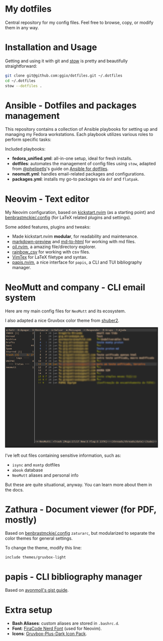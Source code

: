 # My dotfiles

Central repository for my config files.
Feel free to browse, copy, or modify them in any way.

# Installation and Usage

Getting and using it with git and [stow](https://www.gnu.org/software/stow/) is pretty and beautifully straightforward:

``` Bash
git clone git@github.com:ggio/dotfiles.git ~/.dotfiles
cd ~/.dotfiles
stow --dotfiles .
```

# Ansible - Dotfiles and packages management

This repository contains a collection of Ansible playbooks for setting up and managing my Fedora workstations. 
Each playbook utilizes various roles to perform specific tasks:

Included playbooks:
- **fedora_unified.yml**: all-in-one setup, ideal for fresh installs.
- **dotfiles**: automates the management of config files using `stow`, adapted
  from [@phelipetls](https://github.com/phelipetls)'s guide on [Ansible for dotfiles](https://phelipetls.github.io/posts/introduction-to-ansible/#stow).
- **neomutt.yml**: handles email-related packages and configurations.
- **packages.yml**: installs my go-to packages via `dnf` and `flatpak`.


# Neovim - Text editor

My Neovim configuration, based on [kickstart.nvim](https://github.com/nvim-lua/kickstart.nvim) (as a starting point) and [benbrastmckie/.config](https://github.com/benbrastmckie/.config) (for LaTeX related plugins and settings).

Some added features, plugins and tweaks:

* Made kickstart.nvim **modular**, for readability and maintenance.
* [markdown-preview](https://github.com/iamcco/markdown-preview.nvim) and [md-to-html](https://github.com/realprogrammersusevim/md-to-html.nvim) for working with md files.
* [oil.nvim](https://github.com/stevearc/oil.nvim), a amazing file/directory explorer.
* [rainbow_csv](https://github.com/cameron-wags/rainbow_csv.nvim) for working with csv files.
* [VimTex](https://github.com/lervag/vimtex) for LaTeX filetype and syntax.
* [papis.nvim](https://github.com/jghauser/papis.nvim), a nice interface for `papis`, a CLI and TUI bibliography manager.

# NeoMutt and company - CLI email system

Here are my main config files for `NeoMutt` and its ecosystem.

I also adapted a nice Gruvbox color theme from
[shuber2](https://github.com/shuber2/mutt-gruvbox).

![Neomutt Rice](neomutt-rice.png)

I’ve left out files containing sensitive information, such as:

* `isync` and `msmtp` dotfiles
* `abook` database
* `NeoMutt` aliases and personal info

But these are quite situational, anyway. You can learn more about them in the docs.

# Zathura - Document viewer (for PDF, mostly)

Based on [benbrastmckie/.config](https://github.com/benbrastmckie/.config)
`zaturarc`, but modularized to separate the color themes for general settings.

To change the theme, modify this line:

``` zaturarc
include themes/gruvbox-light
```

# papis - CLI bibliography manager

Based on [avonmoll's gist guide](https://gist.github.com/avonmoll/e435f0e478fbdc6c1eee7557b221a7e2).

# Extra setup

* **Bash Aliases**: custom aliases are stored in `.bashrc.d`.
* **Font**: [FiraCode Nerd Font](https://www.nerdfonts.com/font-downloads) (used for Neovim).
* **Icons**: [Gruvbox-Plus-Dark Icon Pack](https://github.com/SylEleuth/gruvbox-plus-icon-pack).
